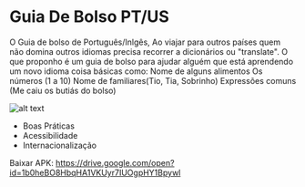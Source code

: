
# Guia De Bolso PT/US
O Guia de bolso de Português/Inlgês, Ao viajar para outros países quem não domina outros idiomas precisa recorrer a dicionários ou "translate".
O que proponho é um guia de bolso para ajudar alguém que está aprendendo um novo idioma coisa básicas como:
Nome de alguns alimentos
Os números (1 a 10)
Nome de familiares(Tio, Tia, Sobrinho)
Expressões comuns (Me caiu os butiás do bolso)

![alt text](https://i.imgur.com/eLKEzUw.png)

- Boas Práticas
- Acessibilidade
- Internacionalização

Baixar APK: https://drive.google.com/open?id=1b0heBO8HbqHA1VKUyr7IUOgpHY1Bpywl



